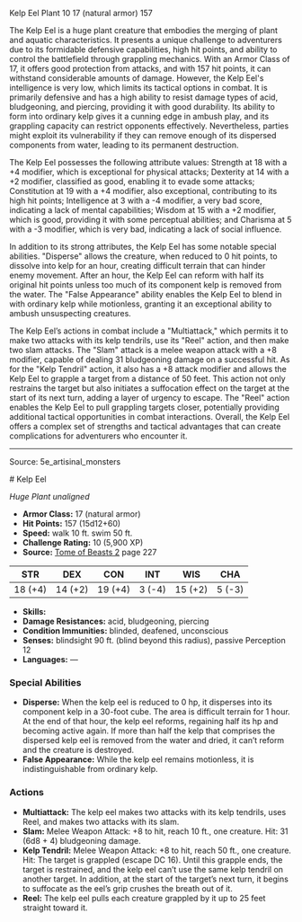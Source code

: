 <MonsterName/>Kelp Eel</MonsterName>
<CreatureType/>Plant</CreatureType>
<CR/>10</CR>
<AC/>17 (natural armor)</AC>
<HP/>157</HP>
<summary>The Kelp Eel is a huge plant creature that embodies the merging of plant and aquatic characteristics. It presents a unique challenge to adventurers due to its formidable defensive capabilities, high hit points, and ability to control the battlefield through grappling mechanics. With an Armor Class of 17, it offers good protection from attacks, and with 157 hit points, it can withstand considerable amounts of damage. However, the Kelp Eel's intelligence is very low, which limits its tactical options in combat. It is primarily defensive and has a high ability to resist damage types of acid, bludgeoning, and piercing, providing it with good durability. Its ability to form into ordinary kelp gives it a cunning edge in ambush play, and its grappling capacity can restrict opponents effectively. Nevertheless, parties might exploit its vulnerability if they can remove enough of its dispersed components from water, leading to its permanent destruction.</summary>

<detail>

The Kelp Eel possesses the following attribute values: Strength at 18 with a +4 modifier, which is exceptional for physical attacks; Dexterity at 14 with a +2 modifier, classified as good, enabling it to evade some attacks; Constitution at 19 with a +4 modifier, also exceptional, contributing to its high hit points; Intelligence at 3 with a -4 modifier, a very bad score, indicating a lack of mental capabilities; Wisdom at 15 with a +2 modifier, which is good, providing it with some perceptual abilities; and Charisma at 5 with a -3 modifier, which is very bad, indicating a lack of social influence. 

In addition to its strong attributes, the Kelp Eel has some notable special abilities. "Disperse" allows the creature, when reduced to 0 hit points, to dissolve into kelp for an hour, creating difficult terrain that can hinder enemy movement. After an hour, the Kelp Eel can reform with half its original hit points unless too much of its component kelp is removed from the water. The "False Appearance" ability enables the Kelp Eel to blend in with ordinary kelp while motionless, granting it an exceptional ability to ambush unsuspecting creatures.

The Kelp Eel’s actions in combat include a "Multiattack," which permits it to make two attacks with its kelp tendrils, use its "Reel" action, and then make two slam attacks. The "Slam" attack is a melee weapon attack with a +8 modifier, capable of dealing 31 bludgeoning damage on a successful hit. As for the "Kelp Tendril" action, it also has a +8 attack modifier and allows the Kelp Eel to grapple a target from a distance of 50 feet. This action not only restrains the target but also initiates a suffocation effect on the target at the start of its next turn, adding a layer of urgency to escape. The "Reel" action enables the Kelp Eel to pull grappling targets closer, potentially providing additional tactical opportunities in combat interactions. Overall, the Kelp Eel offers a complex set of strengths and tactical advantages that can create complications for adventurers who encounter it.</detail>



---

Source: 5e_artisinal_monsters

<statblock>
# Kelp Eel

*Huge* *Plant* *unaligned*

- **Armor Class:** 17 (natural armor)
- **Hit Points:** 157 (15d12+60)
- **Speed:** walk 10 ft. swim 50 ft.
- **Challenge Rating:** 10 (5,900 XP)
- **Source:** [Tome of Beasts 2](https://koboldpress.com/kpstore/product/tome-of-beasts-2-for-5th-edition) page 227

| STR | DEX | CON | INT | WIS | CHA |
| --- | --- | --- | --- | --- | --- |
| 18 (+4) | 14 (+2) | 19 (+4) | 3 (-4) | 15 (+2) | 5 (-3) |

- **Skills:** 
- **Damage Resistances:** acid, bludgeoning, piercing
- **Condition Immunities:** blinded, deafened, unconscious
- **Senses:** blindsight 90 ft. (blind beyond this radius), passive Perception 12
- **Languages:** —

### Special Abilities

- **Disperse:** When the kelp eel is reduced to 0 hp, it disperses into its component kelp in a 30-foot cube. The area is difficult terrain for 1 hour. At the end of that hour, the kelp eel reforms, regaining half its hp and becoming active again. If more than half the kelp that comprises the dispersed kelp eel is removed from the water and dried, it can’t reform and the creature is destroyed.
- **False Appearance:** While the kelp eel remains motionless, it is indistinguishable from ordinary kelp.

### Actions

- **Multiattack:** The kelp eel makes two attacks with its kelp tendrils, uses Reel, and makes two attacks with its slam.
- **Slam:** Melee Weapon Attack: +8 to hit, reach 10 ft., one creature. Hit: 31 (6d8 + 4) bludgeoning damage.
- **Kelp Tendril:** Melee Weapon Attack: +8 to hit, reach 50 ft., one creature. Hit: The target is grappled (escape DC 16). Until this grapple ends, the target is restrained, and the kelp eel can’t use the same kelp tendril on another target. In addition, at the start of the target’s next turn, it begins to suffocate as the eel’s grip crushes the breath out of it.
- **Reel:** The kelp eel pulls each creature grappled by it up to 25 feet straight toward it.


</statblock>


